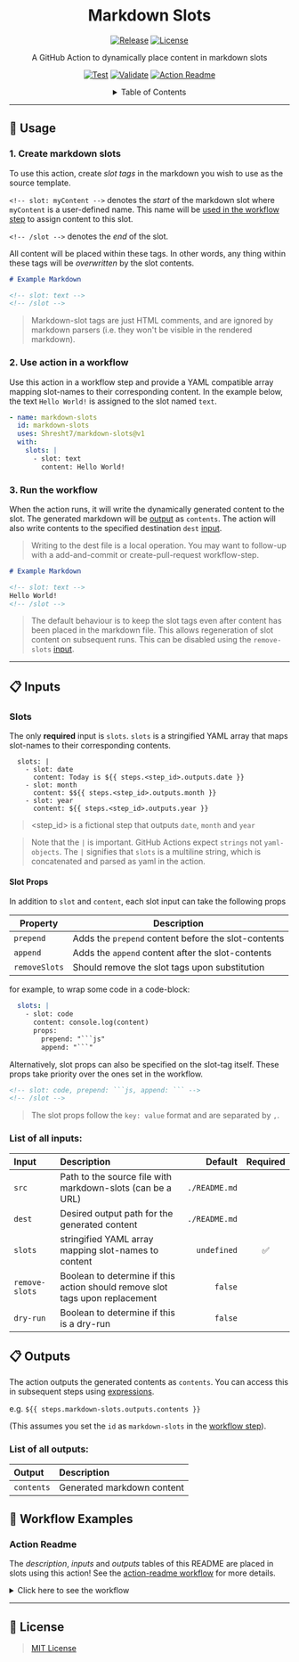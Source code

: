 <h1 align='center'>Markdown Slots</h1>

<div align='center'>

[![Release](https://img.shields.io/github/v/release/Shresht7/markdown-slots?style=for-the-badge)](https://github.com/Shresht7/markdown-slots/releases)
[![License](https://img.shields.io/github/license/Shresht7/markdown-slots?style=for-the-badge)](./LICENSE)

</div>

<p align='center'>
<!-- slot: description  -->
A GitHub Action to dynamically place content in markdown slots
<!-- /slot -->
</p>

<div align='center'>

[![Test](https://github.com/Shresht7/markdown-slots/actions/workflows/test.yml/badge.svg)](https://github.com/Shresht7/markdown-slots/actions/workflows/test.yml)
[![Validate](https://github.com/Shresht7/markdown-slots/actions/workflows/validate.yml/badge.svg)](https://github.com/Shresht7/markdown-slots/actions/workflows/validate.yml)
[![Action Readme](https://github.com/Shresht7/markdown-slots/actions/workflows/action-readme.yml/badge.svg)](https://github.com/Shresht7/markdown-slots/actions/workflows/action-readme.yml)

</div>

<details>

<summary align='center'>Table of Contents</summary>

- [📖 Usage](#-usage)
  - [1. Create markdown slots](#1-create-markdown-slots)
  - [2. Use action in a workflow](#2-use-action-in-a-workflow)
  - [3. Run the workflow](#3-run-the-workflow)
- [📋 Inputs](#-inputs)
  - [Slots](#slots)
    - [Slot Props](#slot-props)
  - [List of all inputs:](#list-of-all-inputs)
- [📋 Outputs](#-outputs)
  - [List of all outputs:](#list-of-all-outputs)
- [📃 Workflow Examples](#-workflow-examples)
  - [Action Readme](#action-readme)
- [📑 License](#-license)

</details>

---

## 📖 Usage

### 1. Create markdown slots

To use this action, create _slot tags_ in the markdown you wish to use as the source template.

`<!-- slot: myContent -->` denotes the _start_ of the markdown slot where `myContent` is a user-defined name. This name will be [used in the workflow step](#2-use-action-in-a-workflow) to assign content to this slot.

`<!-- /slot -->` denotes the _end_ of the slot.

All content will be placed within these tags. In other words, any thing within these tags will be _overwritten_ by the slot contents.

```md
# Example Markdown

<!-- slot: text -->
<!-- /slot -->
```

> Markdown-slot tags are just HTML comments, and are ignored by markdown parsers (i.e. they won't be visible in the rendered markdown).

### 2. Use action in a workflow

Use this action in a workflow step and provide a YAML compatible array mapping slot-names to their corresponding content. In the example below, the text `Hello World!` is assigned to the slot named `text`.

```yaml
- name: markdown-slots
  id: markdown-slots
  uses: Shresht7/markdown-slots@v1
  with:
    slots: |
      - slot: text
        content: Hello World!
```

### 3. Run the workflow

When the action runs, it will write the dynamically generated content to the slot. The generated markdown will be [output](#outputs) as `contents`. The action will also write contents to the specified destination `dest` [input](#inputs).

> Writing to the dest file is a local operation. You may want to follow-up with a add-and-commit or create-pull-request workflow-step.

```md
# Example Markdown

<!-- slot: text -->
Hello World!
<!-- /slot -->
```

> The default behaviour is to keep the slot tags even after content has been placed in the markdown file. This allows regeneration of slot content on subsequent runs. This can be disabled using the `remove-slots` [input](#inputs).

---

## 📋 Inputs

### Slots

The only **required** input is `slots`. `slots` is a stringified YAML array that maps slot-names to their corresponding contents.

```
  slots: |
    - slot: date
      content: Today is ${{ steps.<step_id>.outputs.date }}
    - slot: month
      content: $${{ steps.<step_id>.outputs.month }}
    - slot: year
      content: ${{ steps.<step_id>.outputs.year }}
```

> <step_id> is a fictional step that outputs `date`, `month` and `year`

> Note that the `|` is important. GitHub Actions expect `strings` not `yaml-objects`. The `|` signifies that `slots` is a multiline string, which is concatenated and parsed as yaml in the action.

#### Slot Props

In addition to `slot` and `content`, each slot input can take the following props

| Property      | Description                                         |
| ------------- | --------------------------------------------------- |
| `prepend`     | Adds the `prepend` content before the slot-contents |
| `append`      | Adds the `append` content after the slot-contents   |
| `removeSlots` | Should remove the slot tags upon substitution       |

for example, to wrap some code in a code-block:

```yaml
  slots: |
    - slot: code
      content: console.log(content)
      props:
        prepend: "```js"
        append: "```"
```

Alternatively, slot props can also be specified on the slot-tag itself. These props take priority over the ones set in the workflow.

```md
<!-- slot: code, prepend: ```js, append: ``` -->
<!-- /slot -->
```

> The slot props follow the `key: value` format and are separated by `,`.

### List of all inputs:

<!-- slot: inputs  -->
| Input          | Description                                                                  |       Default | Required |
| :------------- | :--------------------------------------------------------------------------- | ------------: | :------: |
| `src`          | Path to the source file with markdown-slots (can be a URL)                   | `./README.md` |          |
| `dest`         | Desired output path for the generated content                                | `./README.md` |          |
| `slots`        | stringified YAML array mapping slot-names to content                         |   `undefined` |    ✅     |
| `remove-slots` | Boolean to determine if this action should remove slot tags upon replacement |       `false` |          |
| `dry-run`      | Boolean to determine if this is a dry-run                                    |       `false` |          |
<!-- /slot -->

## 📋 Outputs

The action outputs the generated contents as `contents`. You can access this in subsequent steps using [expressions](https://docs.github.com/en/actions/learn-github-actions/expressions).

e.g. `${{ steps.markdown-slots.outputs.contents }}`

(This assumes you set the `id` as `markdown-slots` in the [workflow step](#2-use-action-in-a-workflow)).

### List of all outputs:

<!-- slot: outputs  -->
| Output     | Description                |
| :--------- | :------------------------- |
| `contents` | Generated markdown content |
<!-- /slot -->

## 📃 Workflow Examples

### Action Readme

The _description_, _inputs_ and _outputs_ tables of this README are placed in slots using this action! See the [action-readme workflow](./.github/workflows/action-readme.yml) for more details.

<details>

  <summary>Click here to see the workflow</summary>

  <br />

  <!-- slot: action-readme-workflow  -->
```yaml
# =============
# ACTION README
# =============

# Workflow to automatically update the README with action.yml metadata

name: Action Readme

# Activation Events
# =================

on:
  # When the action.yml or this workflow file changes
  push:
    branches:
      - main
    paths:
      - action.yml
      - .github/workflows/action-readme.yml

  # Manual workflow dispatch
  workflow_dispatch:
    inputs:
      dry-run:
        description: Dry-Run
        required: true
        default: "false"

# Jobs
# ====

jobs:
  update-readme:
    runs-on: ubuntu-latest
    steps:
      # Actions Checkout ✅
      # ===================

      - name: checkout
        uses: actions/checkout@v3

      # Generate Action Metadata 📜
      # ===========================

      - name: action-metadata
        id: action-metadata
        uses: Shresht7/action-metadata@v1

      # Read Example Workflow File 📄
      # =============================

      - name: read-file
        id: read-file
        uses: Shresht7/read-file-action@v1
        with:
          path: .github/workflows/action-readme.yml

      # Markdown Slots 📋
      # =================

      - name: markdown-slots
        id: markdown-slots
        uses: Shresht7/markdown-slots@v1
        with:
          slots: |
            - slot: description
              content: ${{ steps.action-metadata.outputs.description }}
            - slot: inputs
              content: ${{ steps.action-metadata.outputs.inputs-md-table }}
            - slot: outputs
              content: ${{ steps.action-metadata.outputs.outputs-md-table }}
            - slot: action-readme-workflow
              content: ${{ toJSON(steps.read-file.outputs.contents) }}
              props:
                prepend: "```yaml"
                append: "```"

      # Push Changes 🌎
      # ===============

      - name: check for changes
        id: git-diff
        run: |
          if git diff --exit-code; then
            echo "::set-output name=changes_exist::false"
          else
            echo "::set-output name=changes_exist::true"
          fi

      - name: add, commit and push
        if: ${{ steps.git-diff.outputs.changes_exist == 'true' }}
        run: |
          git config user.name 'github-actions[bot]'
          git config user.email 'github-actions[bot]@users.noreply.github.com'
          git add .
          git commit -m 'Update README.md 📄'
          git push

```
<!-- /slot -->

</details>

---

## 📑 License

> [MIT License](./LICENSE)